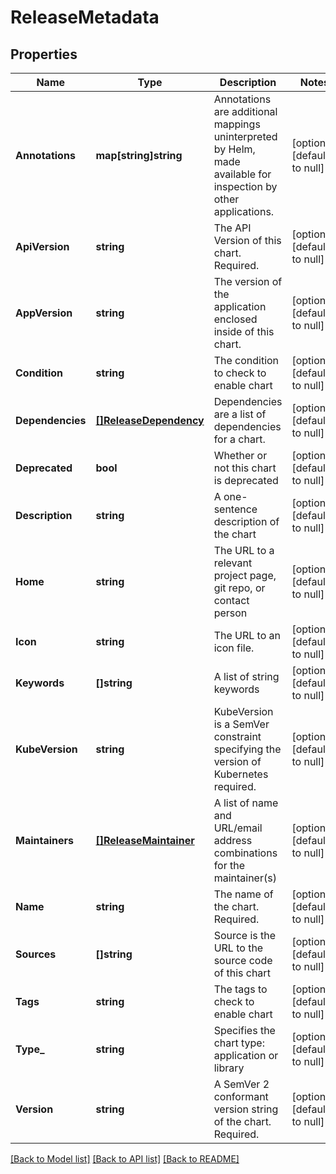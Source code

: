 # ReleaseMetadata

## Properties
Name | Type | Description | Notes
------------ | ------------- | ------------- | -------------
**Annotations** | **map[string]string** | Annotations are additional mappings uninterpreted by Helm, made available for inspection by other applications. | [optional] [default to null]
**ApiVersion** | **string** | The API Version of this chart. Required. | [optional] [default to null]
**AppVersion** | **string** | The version of the application enclosed inside of this chart. | [optional] [default to null]
**Condition** | **string** | The condition to check to enable chart | [optional] [default to null]
**Dependencies** | [**[]ReleaseDependency**](release.Dependency.md) | Dependencies are a list of dependencies for a chart. | [optional] [default to null]
**Deprecated** | **bool** | Whether or not this chart is deprecated | [optional] [default to null]
**Description** | **string** | A one-sentence description of the chart | [optional] [default to null]
**Home** | **string** | The URL to a relevant project page, git repo, or contact person | [optional] [default to null]
**Icon** | **string** | The URL to an icon file. | [optional] [default to null]
**Keywords** | **[]string** | A list of string keywords | [optional] [default to null]
**KubeVersion** | **string** | KubeVersion is a SemVer constraint specifying the version of Kubernetes required. | [optional] [default to null]
**Maintainers** | [**[]ReleaseMaintainer**](release.Maintainer.md) | A list of name and URL/email address combinations for the maintainer(s) | [optional] [default to null]
**Name** | **string** | The name of the chart. Required. | [optional] [default to null]
**Sources** | **[]string** | Source is the URL to the source code of this chart | [optional] [default to null]
**Tags** | **string** | The tags to check to enable chart | [optional] [default to null]
**Type_** | **string** | Specifies the chart type: application or library | [optional] [default to null]
**Version** | **string** | A SemVer 2 conformant version string of the chart. Required. | [optional] [default to null]

[[Back to Model list]](../README.md#documentation-for-models) [[Back to API list]](../README.md#documentation-for-api-endpoints) [[Back to README]](../README.md)


